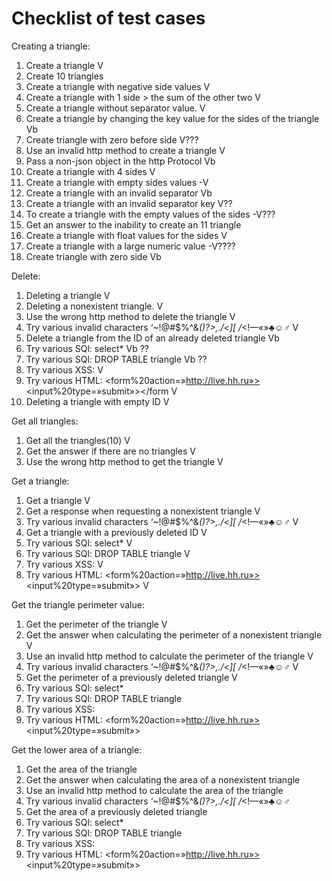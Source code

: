 # Checklist of test cases

Creating a triangle:
1. Create a triangle   V
2. Create 10 triangles
3. Create a triangle with negative side values    V
4. Create a triangle with 1 side > the sum of the other two   V  
5. Create a triangle without separator value.    V
6. Create a triangle by changing the key value for the sides of the triangle  Vb
7. Create triangle with zero before side  V???
8. Use an invalid http method to create a triangle    V
9. Pass a non-json object in the http Protocol     Vb
10. Create a triangle with 4 sides  V
11. Create a triangle with empty sides values  -V
12. Create a triangle with an invalid separator    Vb
13. Create a triangle with an invalid separator key   V??
14. To create a triangle with the empty values of the sides   -V???
15. Get an answer to the inability to create an 11 triangle
16. Create a triangle with float values for the sides     V
17. Create a triangle with a large numeric value    -V????
18. Create triangle with zero side  Vb

Delete:
1. Deleting a triangle  V
2. Deleting a nonexistent triangle.  V
3. Use the wrong http method to delete the triangle   V
4. Try various invalid characters ‘~!@#$%^&*()?>,./\<][ /*<!—«»♣☺♂  V
5. Delete a triangle from the ID of an already deleted triangle Vb
6. Try various SQl: select*  Vb ??
7. Try various SQl: DROP TABLE triangle  Vb ??
8. Try various XSS: <script>alert("XSS1")</script>    V
9. Try various HTML: <form%20action=»http://live.hh.ru»><input%20type=»submit»></form   V
10. Deleting a triangle with empty ID V
 
Get all triangles:
1. Get all the triangles(10) V
2. Get the answer if there are no triangles   V 
3. Use the wrong http method to get the triangle   V
 
Get a triangle:
1. Get a triangle V
2. Get a response when requesting a nonexistent triangle  V
3. Try various invalid characters ‘~!@#$%^&*()?>,./\<][ /*<!—«»♣☺♂  V
4. Get a triangle with a previously deleted ID   V
5. Try various SQl: select*  V
6. Try various SQl: DROP TABLE triangle   V
7. Try various XSS: <script>alert("XSS1")</script>  V
8. Try various HTML: <form%20action=»http://live.hh.ru»><input%20type=»submit»></form> V

Get the triangle perimeter value:
1. Get the perimeter of the triangle   V
2. Get the answer when calculating the perimeter of a nonexistent triangle    V
3. Use an invalid http method to calculate the perimeter of the triangle     V
4. Try various invalid characters ‘~!@#$%^&*()?>,./\<][ /*<!—«»♣☺♂    V
5. Get the perimeter of a previously deleted triangle    V
6. Try various SQl: select*
7. Try various SQl: DROP TABLE triangle
8. Try various XSS: <script>alert("XSS1")</script>
9. Try various HTML: <form%20action=»http://live.hh.ru»><input%20type=»submit»></form>

Get the lower area of a triangle:
1. Get the area of the triangle
2. Get the answer when calculating the area of a nonexistent triangle
3. Use an invalid http method to calculate the area of the triangle
4. Try various invalid characters ‘~!@#$%^&*()?>,./\<][ /*<!—«»♣☺♂  
5. Get the area of a previously deleted triangle
6. Try various SQl: select*
7. Try various SQl: DROP TABLE triangle
8. Try various XSS: <script>alert("XSS1")</script>
9. Try various HTML: <form%20action=»http://live.hh.ru»><input%20type=»submit»></form>